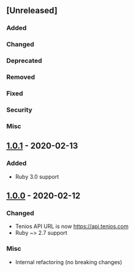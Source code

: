 ## [Unreleased]

### Added
### Changed
### Deprecated
### Removed
### Fixed
### Security
### Misc

## [1.0.1] - 2020-02-13

### Added

* Ruby 3.0 support

[1.0.1]: https://github.com/carwow/deals_service_client/compare/v1.0.0...v1.0.1

## [1.0.0] - 2020-02-12

### Changed

* Tenios API URL is now https://api.tenios.com
* Ruby ~> 2.7 support

### Misc

* Internal refactoring (no breaking changes)

[1.0.0]: https://github.com/carwow/deals_service_client/compare/v0.4.0...v1.0.0
